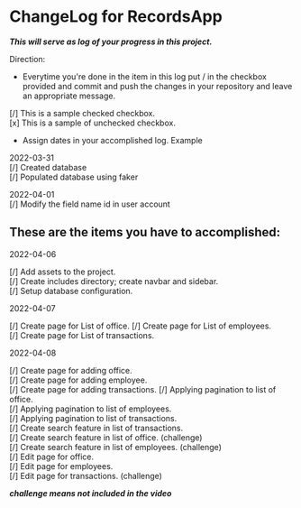 # ChangeLog for RecordsApp

***This will serve as log of your progress in this project.***

Direction:
- Everytime you're done in the item in this log put / in the checkbox provided and commit and push the changes in your repository and leave an appropriate message.

[/] This is a sample checked checkbox.  
[x] This is a sample of unchecked checkbox.

- Assign dates in your accomplished log. Example

2022-03-31  
[/] Created database  
[/] Populated database using faker  

2022-04-01  
[/] Modify the field name id in user account  

## These are the items you have to accomplished:  


2022-04-06

[/] Add assets to the project.  
[/] Create includes directory; create navbar and sidebar.  
[/] Setup database configuration.  


2022-04-07

[/] Create page for List of office.
[/] Create page for List of employees.  
[/] Create page for List of transactions.  


2022-04-08

[/] Create page for adding office.  
[/] Create page for adding employee.  
[/] Create page for adding transactions. 
[/] Applying pagination to list of office.  
[/] Applying pagination to list of employees.  
[/] Applying pagination to list of transactions.  
[/] Create search feature in list of transactions.  
[/] Create search feature in list of office. (challenge)  
[/] Create search feature in list of employees. (challenge)  
[/] Edit page for office.  
[/] Edit page for employees.  
[/] Edit page for transactions. (challenge)

***challenge means not included in the video***
